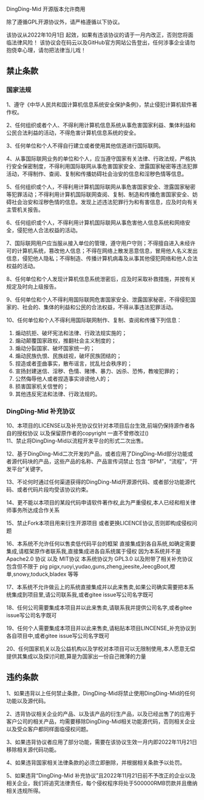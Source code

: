 DingDing-Mid 开源版本允许商用

除了遵循GPL开源协议外，请严格遵循以下协议。

该协议从2022年10月1日 起效，如果有违该协议的请于一月内改正，否则您将面临法律风险！
该协议会在码云以及GitHub官方网站公告登出，任何涉事企业请勿抱侥幸心理，请勿把法律当儿戏！

## 禁止条款

### 国家法规

1、遵守《中华人民共和国计算机信息系统安全保护条例》，禁止侵犯计算机软件著作权。

2、任何组织或者个人、不得利用计算机信息系统从事危害国家利益、集体利益和公民合法利益的活动，不得危害计算机信息系统的安全。

3、任何单位和个人不得自行建立或者使用其他信道进行国际联网。

4、从事国际联网业务的单位和个人，应当遵守国家有关法律、行政法规，严格执行安全保密制度，不得利用国际联网从事危害国家安全、泄露国家秘密等违法犯罪活动，不得制作、查阅、复制和传播妨碍社会治安的信息和淫秽色情等信息。

5、任何组织或个人，不得利用计算机国际联网从事危害国家安全、泄露国家秘密等犯罪活动；不得利用计算机国际联网查阅、复制、制造和传播危害国家安全、妨碍社会治安和淫秽色情的信息。发现上述违法犯罪行为和有害信息，应及时向有关主管机关报告。

6、任何组织或个人，不得利用计算机国际联网从事危害他人信息系统和网络安全，侵犯他人合法权益的活动。

7、国际联网用户应当服从接入单位的管理，遵守用户守则；不得擅自进入未经许可的计算机系统，篡改他人信息；不得在网络上散发恶意信息，冒用他人名义发出信息，侵犯他人隐私；不得制造、传播计算机病毒及从事其他侵犯网络和他人合法权益的活动。

8、任何单位和个人发现计算机信息系统泄密后，应及时采取补救措施，并按有关规定及时向上级报告。

9、任何单位和个人不得利用国际联网危害国家安全、泄露国家秘密，不得侵犯国家的、社会的、集体的利益和公民的合法权益，不得从事违法犯罪活动。

10、任何单位和个人不得利用国际联网制作、复制、查阅和传播下列信息：

1. 煽动抗拒、破坏宪法和法律、行政法规实施的；
2. 煽动颠覆国家政权，推翻社会主义制度的；
3. 煽动分裂国家、破坏国家统一的；
4. 煽动民族仇恨、民族歧视，破坏民族团结的；
5. 捏造或者歪曲事实，散布谣言，扰乱社会秩序的；
6. 宣扬封建迷信、淫秽、色情、赌博、暴力、凶杀、恐怖，教唆犯罪的；
7. 公然侮辱他人或者捏造事实诽谤他人的；
8. 损害国家机关信誉的；
9. 其他违反宪法和法律、行政法规的。

### DingDing-Mid 补充协议
10、本项目的LICENSE以及补充协议仅针对本项目后台生效,前端仍保持源作者各自的授权协议 以及保留原作者的copyright 一直不曾修改过()  
11、禁止将DingDing-Mid以流程开发平台的形式二次出售。

12、基于DingDing-Mid二次开发的产品，或者应用了DingDing-Mid部分功能或者源代码块的产品，这些产品的名称、产品宣传词禁止 包含 “BPM”，“流程”，“开发平台”关键字。

13、不论何时通过任何渠道获得的DingDing-Mid开源源代码、或者部分功能源代码、或者代码片段均受该协议约束。

14、更不能以本项目的某段代码申请软件著作权,此为严重侵权,本人已经和相关律师事务所达成合作关系

15、禁止Fork本项目用来衍生开源项目 或者更换LICENCE协议,否则即构成侵权问题

16、本系统不允许任何以售卖低代码平台的框架 直接集成到各自系统,如确定需要集成,请框架原作者联系我,直接集成进各自系统属于侵权
    因为本系统并不是Apache2.0 协议 以及 MIT协议 本系统协议为 GPL3.0 以及附带了相关补充协议
    包含但不限于 pig pigx,ruoyi,yudao,guns,zheng,jeesite,JeecgBoot,橙单,snowy,toduck,bladex 等等

    
17、本系统不允许做云上的系统直接集成并以此来售卖,如果公司确实需要把本系统集成到项目里,请公司联系我,或者gitee issue写公司名字既可

18、任何公司需要集成本项目并以此来售卖,请联系我并提供公司名字,或者gitee issue写公司名字既可

19、任何个人需要集成本项目并以此来售卖,请粘贴本项目LINCENSE_补充协议到各自项目中,或者gitee issue写公司名字既可

20、任何国家机关以及公益机构以及学校对本项目可以无限制使用,本人愿意无偿提供其集成以及探讨问题,算是为国家出一份自己微薄的力量
                                                                                    
       
       
## 违约条款
1、如果违背以上任何禁止条款，DingDing-Mid将禁止使用DingDing-Mid的任何功能以及源代码。

2、违背协议相关企业的产品、以及该产品的衍生产品，以及已经出售了的应用于客户公司的相关产品，均需要移除DingDing-Mid相关功能源代码，否则相关企业以及受众客户都同样面临侵权问题。

3、如果违背协议者应用了部分功能，需要在该协议生效一月内即2022年11月21日移除相关源代码功能。

4、如果违背国家相关法律条款的必须立即删除，并根据相关条款予以处罚。

5、如果违背“DingDing-Mid 补充协议”且2022年11月21日前不予改正的企业以及相关企业，我们将追究法律责任，每个侵权程序将处于500000RMB罚款并且缴纳相关违规所得。
